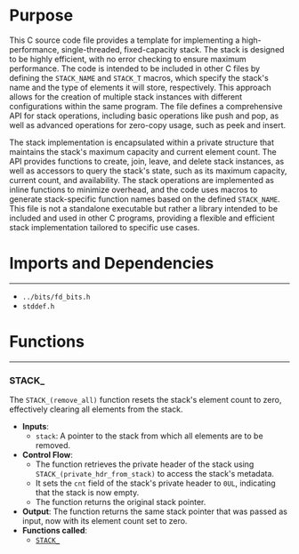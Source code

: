 # Purpose
This C source code file provides a template for implementing a high-performance, single-threaded, fixed-capacity stack. The stack is designed to be highly efficient, with no error checking to ensure maximum performance. The code is intended to be included in other C files by defining the `STACK_NAME` and `STACK_T` macros, which specify the stack's name and the type of elements it will store, respectively. This approach allows for the creation of multiple stack instances with different configurations within the same program. The file defines a comprehensive API for stack operations, including basic operations like push and pop, as well as advanced operations for zero-copy usage, such as peek and insert.

The stack implementation is encapsulated within a private structure that maintains the stack's maximum capacity and current element count. The API provides functions to create, join, leave, and delete stack instances, as well as accessors to query the stack's state, such as its maximum capacity, current count, and availability. The stack operations are implemented as inline functions to minimize overhead, and the code uses macros to generate stack-specific function names based on the defined `STACK_NAME`. This file is not a standalone executable but rather a library intended to be included and used in other C programs, providing a flexible and efficient stack implementation tailored to specific use cases.
# Imports and Dependencies

---
- `../bits/fd_bits.h`
- `stddef.h`


# Functions

---
### STACK\_<!-- {{#callable:STACK_}} -->
The `STACK_(remove_all)` function resets the stack's element count to zero, effectively clearing all elements from the stack.
- **Inputs**:
    - `stack`: A pointer to the stack from which all elements are to be removed.
- **Control Flow**:
    - The function retrieves the private header of the stack using `STACK_(private_hdr_from_stack)` to access the stack's metadata.
    - It sets the `cnt` field of the stack's private header to `0UL`, indicating that the stack is now empty.
    - The function returns the original stack pointer.
- **Output**: The function returns the same stack pointer that was passed as input, now with its element count set to zero.
- **Functions called**:
    - [`STACK_`](#STACK_)



